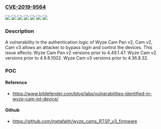 ### [CVE-2019-9564](https://cve.mitre.org/cgi-bin/cvename.cgi?name=CVE-2019-9564)
![](https://img.shields.io/static/v1?label=Product&message=Cam%20Pan%20v2&color=blue)
![](https://img.shields.io/static/v1?label=Product&message=Cam%20v2&color=blue)
![](https://img.shields.io/static/v1?label=Product&message=Cam%20v3&color=blue)
![](https://img.shields.io/static/v1?label=Version&message=%3C%204.36.8.32%20&color=brighgreen)
![](https://img.shields.io/static/v1?label=Version&message=%3C%204.49.1.47%20&color=brighgreen)
![](https://img.shields.io/static/v1?label=Version&message=%3C%204.9.8.1002%20&color=brighgreen)
![](https://img.shields.io/static/v1?label=Vulnerability&message=authenti&color=brighgreen)

### Description

A vulnerability in the authentication logic of Wyze Cam Pan v2, Cam v2, Cam v3 allows an attacker to bypass login and control the devices. This issue affects: Wyze Cam Pan v2 versions prior to 4.49.1.47. Wyze Cam v2 versions prior to 4.9.8.1002. Wyze Cam v3 versions prior to 4.36.8.32.

### POC

#### Reference
- https://www.bitdefender.com/blog/labs/vulnerabilities-identified-in-wyze-cam-iot-device/

#### Github
- https://github.com/metafaith/wyze_cams_RTSP_v3_firmware

